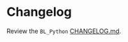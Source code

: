# Changelog

Review the `BL_Python` [CHANGELOG.md](https://github.com/uclahs-cds/BL_Python/blob/main/CHANGELOG.md).